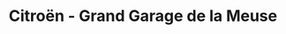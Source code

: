 ---
title: "Citroën - Grand Garage de la Meuse"
url: /verdun/citroen-grand-garage-de-la-meuse/
shop: voiture
---